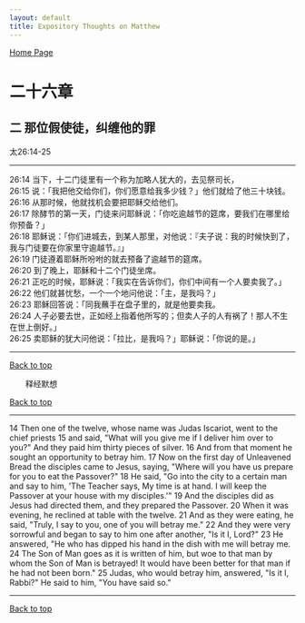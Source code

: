 ```yaml
---
layout: default
title: Expository Thoughts on Matthew
---
```

[ Home Page ]({{site.baseurl}}/index) <br>

<a name="0"></a>
# 二十六章 

## 二 那位假使徒，纠缠他的罪

太26:14-25

***

26:14 当下，十二门徒里有一个称为加略人犹大的，去见祭司长，<br>
26:15 说：「我把他交给你们，你们愿意给我多少钱？」他们就给了他三十块钱。<br>
26:16 从那时候，他就找机会要把耶稣交给他们。<br>
26:17 除酵节的第一天，门徒来问耶稣说：「你吃逾越节的筵席，要我们在哪里给你预备？」<br>
26:18 耶稣说：「你们进城去，到某人那里，对他说：『夫子说：我的时候快到了，我与门徒要在你家里守逾越节。』」<br>
26:19 门徒遵着耶稣所吩咐的就去预备了逾越节的筵席。<br>
26:20 到了晚上，耶稣和十二个门徒坐席。<br>
26:21 正吃的时候，耶稣说：「我实在告诉你们，你们中间有一个人要卖我了。」<br>
26:22 他们就甚忧愁，一个一个地问他说：「主，是我吗？」<br>
26:23 耶稣回答说：「同我蘸手在盘子里的，就是他要卖我。<br>
26:24 人子必要去世，正如经上指着他所写的；但卖人子的人有祸了！那人不生在世上倒好。」<br>
26:25 卖耶稣的犹大问他说：「拉比，是我吗？」耶稣说：「你说的是。」<br>

***

[Back to top](#0)

&emsp;&emsp;释经默想

[Back to top](#0)

***

14 Then one of the twelve, whose name was Judas Iscariot, went to the chief priests 15 and said, "What will you give me if I deliver him over to you?" And they paid him thirty pieces of silver. 16 And from that moment he sought an opportunity to betray him. 17 Now on the first day of Unleavened Bread the disciples came to Jesus, saying, "Where will you have us prepare for you to eat the Passover?" 18 He said, "Go into the city to a certain man and say to him, 'The Teacher says, My time is at hand. I will keep the Passover at your house with my disciples.'" 19 And the disciples did as Jesus had directed them, and they prepared the Passover. 20 When it was evening, he reclined at table with the twelve. 21 And as they were eating, he said, "Truly, I say to you, one of you will betray me." 22 And they were very sorrowful and began to say to him one after another, "Is it I, Lord?" 23 He answered, "He who has dipped his hand in the dish with me will betray me. 24 The Son of Man goes as it is written of him, but woe to that man by whom the Son of Man is betrayed! It would have been better for that man if he had not been born." 25 Judas, who would betray him, answered, "Is it I, Rabbi?" He said to him, "You have said so."

***

[Back to top](#0)
